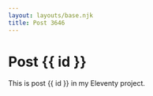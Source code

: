 ```yaml
---
layout: layouts/base.njk
title: Post 3646
---
```


# Post {{ id }}

This is post {{ id }} in my Eleventy project.
